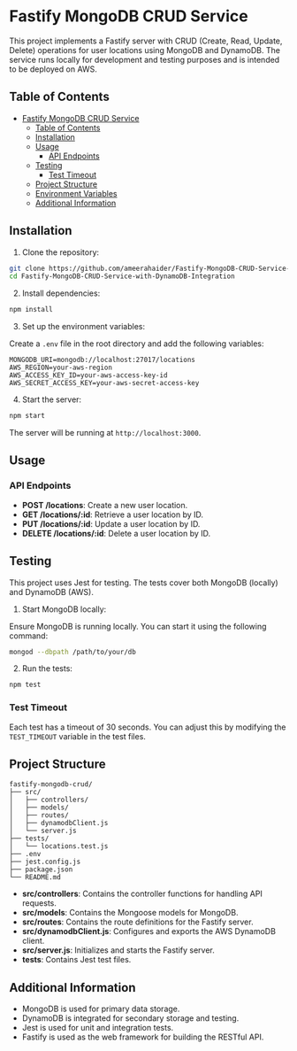 # Fastify MongoDB CRUD Service

This project implements a Fastify server with CRUD (Create, Read, Update, Delete) operations for user locations using MongoDB and DynamoDB. The service runs locally for development and testing purposes and is intended to be deployed on AWS.

## Table of Contents

- [Fastify MongoDB CRUD Service](#fastify-mongodb-crud-service)
  - [Table of Contents](#table-of-contents)
  - [Installation](#installation)
  - [Usage](#usage)
    - [API Endpoints](#api-endpoints)
  - [Testing](#testing)
    - [Test Timeout](#test-timeout)
  - [Project Structure](#project-structure)
  - [Environment Variables](#environment-variables)
  - [Additional Information](#additional-information)

## Installation

1. Clone the repository:

```bash
git clone https://github.com/ameerahaider/Fastify-MongoDB-CRUD-Service-with-DynamoDB-Integration.git
cd Fastify-MongoDB-CRUD-Service-with-DynamoDB-Integration
```

2. Install dependencies:

```bash
npm install
```

3. Set up the environment variables:

Create a `.env` file in the root directory and add the following variables:

```env
MONGODB_URI=mongodb://localhost:27017/locations
AWS_REGION=your-aws-region
AWS_ACCESS_KEY_ID=your-aws-access-key-id
AWS_SECRET_ACCESS_KEY=your-aws-secret-access-key
```

4. Start the server:

```bash
npm start
```

The server will be running at `http://localhost:3000`.

## Usage

### API Endpoints

- **POST /locations**: Create a new user location.
- **GET /locations/:id**: Retrieve a user location by ID.
- **PUT /locations/:id**: Update a user location by ID.
- **DELETE /locations/:id**: Delete a user location by ID.

## Testing

This project uses Jest for testing. The tests cover both MongoDB (locally) and DynamoDB (AWS).

1. Start MongoDB locally:

Ensure MongoDB is running locally. You can start it using the following command:

```bash
mongod --dbpath /path/to/your/db
```

2. Run the tests:

```bash
npm test
```

### Test Timeout

Each test has a timeout of 30 seconds. You can adjust this by modifying the `TEST_TIMEOUT` variable in the test files.

## Project Structure

```
fastify-mongodb-crud/
├── src/
│   ├── controllers/
│   ├── models/
│   ├── routes/
│   ├── dynamodbClient.js
│   └── server.js
├── tests/
│   └── locations.test.js
├── .env
├── jest.config.js
├── package.json
└── README.md
```

- **src/controllers**: Contains the controller functions for handling API requests.
- **src/models**: Contains the Mongoose models for MongoDB.
- **src/routes**: Contains the route definitions for the Fastify server.
- **src/dynamodbClient.js**: Configures and exports the AWS DynamoDB client.
- **src/server.js**: Initializes and starts the Fastify server.
- **tests**: Contains Jest test files.

## Additional Information

- MongoDB is used for primary data storage.
- DynamoDB is integrated for secondary storage and testing.
- Jest is used for unit and integration tests.
- Fastify is used as the web framework for building the RESTful API.
